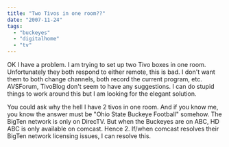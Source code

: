 ```yaml
---
title: "Two Tivos in one room??"
date: "2007-11-24"
tags: 
  - "buckeyes"
  - "digitalhome"
  - "tv"
---
```


OK I have a problem. I am trying to set up two Tivo boxes in one room. Unfortunately they both respond to either remote, this is bad. I don't want them to both change channels, both record the current program, etc. AVSForum, TivoBlog don't seem to have any suggestions. I can do stupid things to work around this but I am looking for the elegant solution.

You could ask why the hell I have 2 tivos in one room. And if you know me, you know the answer must be "Ohio State Buckeye Football" somehow. The BigTen network is only on DirecTV. But when the Buckeyes are on ABC, HD ABC is only available on comcast. Hence 2. If/when comcast resolves their BigTen network licensing issues, I can resolve this.
